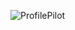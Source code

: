 ![ProfilePilot]([C:\Users\HP\OneDrive\Pictures\projects](https://github.com/Megan-Zehrt/ProfilePilot/blob/main/ProfilePilot.png)https://github.com/Megan-Zehrt/ProfilePilot/blob/main/ProfilePilot.png)
